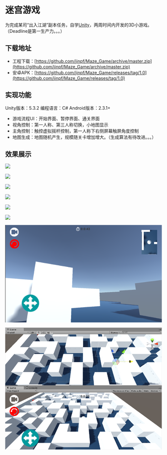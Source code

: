 # 迷宫游戏
为完成某司“出入江湖”副本任务，自学[Unity](http://unity3d.com/)，两周时间内开发的3D小游戏。（Deadline是第一生产力。。。）

## 下载地址

* 工程下载：[https://github.com/jinpf/Maze_Game/archive/master.zip](https://github.com/jinpf/Maze_Game/archive/master.zip)
* 安卓APK：[https://github.com/jinpf/Maze_Game/releases/tag/1.0](https://github.com/jinpf/Maze_Game/releases/tag/1.0)

## 实现功能
Unity版本：5.3.2
编程语言：C#
Android版本：2.3.1+

* 游戏流程UI：开始界面、暂停界面、通关界面
* 视角控制：第一人称、第三人称切换，小地图显示
* 主角控制：触控虚拟摇杆控制，第一人称下右侧屏幕触屏角度控制
* 地图生成：地图随机产生，规模随关卡增加增大。（生成算法有待改进。。。）

## 效果展示

![](./pic/1.jpg)

![](./pic/2.jpg)

![](./pic/3.jpg)

![](./pic/4.jpg)

![](./pic/5.jpg)

![](./pic/6.jpg)

![](./pic/7.png)

![](./pic/8.png)

